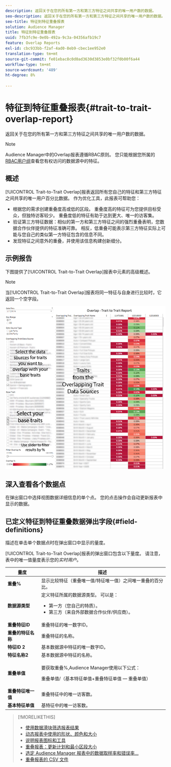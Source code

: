 ```yaml
---
description: 返回关于在您的所有第一方和第三方特征之间共享的唯一用户数的数据。
seo-description: 返回关于在您的所有第一方和第三方特征之间共享的唯一用户数的数据。
seo-title: 特征到特征重叠报表
solution: Audience Manager
title: 特征到特征重叠报表
uuid: 7fb3fc9e-0e0b-492a-9c3a-04356afb19c7
feature: Overlap Reports
exl-id: cbc933bb-f2af-4ad0-8eb9-cbec1ee952e0
translation-type: tm+mt
source-git-commit: fe01ebac8c0d0ad3630d3853e0bf32f0b00f6a44
workflow-type: tm+mt
source-wordcount: '489'
ht-degree: 8%

---
```


# 特征到特征重叠报表{#trait-to-trait-overlap-report}

返回关于在您的所有第一方和第三方特征之间共享的唯一用户数的数据。

>[!NOTE]
>
>Audience Manager中的Overlap报表遵循RBAC原则。 您只能根据您所属的[RBAC用户组](/help/using/features/administration/administration-overview.md)查看您有权访问的数据源中的特征。

<!-- 

c_overlap_reports.xml

 -->

## 概述

[!UICONTROL Trait-to-Trait Overlap]报表返回所有您自己的特征和第三方特征之间共享的唯一用户百分比数据。 作为优化工具，此报表可帮助您：

* 根据您的需求创建重叠度高或低的区段。 重叠度高的特征可为您提供目标受众，但独特访客较少。 重叠度低的特征有助于达到更大、唯一的访客集。
* 验证第三方特征数据：相似的第一方和第三方特征之间的强烈重叠表明，您数据合作伙伴提供的特征准确可靠。 相反，低重叠可能表示第三方特征实际上可能与您自己的类似第一方特征包含的信息不同。
* 发现特征之间意外的重叠，并使用该信息构建创新细分。

## 示例报告

下图提供了[!UICONTROL Trait-to-Trait Overlap]报表中元素的高级概述。

>[!NOTE]
>
>当[!UICONTROL Trait-to-Trait Overlap]报表将同一特征与自身进行比较时，它返回一个空字段。

![](assets/trait-to-trait-overlap.png)

## 深入查看各个数据点

在弹出窗口中选择视图数据详细信息的单个点。 您的点击操作会自动更新报表中显示的数据。

## 已定义特征到特征重叠数据弹出字段{#field-definitions}

描述在单击单个数据点时在弹出窗口中显示的量度。

<!-- 

r_t2t_data_pop.xml

 -->

[!UICONTROL Trait-to-Trait Overlap]报表的弹出窗口包含以下量度。 请注意，表中的唯一值量度表示您的&#x200B;*实时用户*。

<table id="table_A2A0CFC47C1A404994B82E6630E711A2"> 
 <thead> 
  <tr> 
   <th colname="col1" class="entry"> 量度 </th> 
   <th colname="col2" class="entry"> 描述 </th> 
  </tr>
 </thead>
 <tbody> 
  <tr> 
   <td colname="col1"><b><span class="wintitle"> 重叠%</span></b> </td> 
   <td colname="col2"> 显示比较特征（重叠唯一值/特征唯一值）之间唯一重叠的百分比。 </td> 
  </tr> 
  <tr> 
   <td colname="col1"><b><span class="wintitle"> 数据源类型</span></b> </td> 
   <td colname="col2">定义特征所属的数据源类型。 可以是： 
    <ul id="ul_0477C04A33FD4F5D998B98984E6554D3"> 
     <li id="li_50FCA48EDB5843AB8FB6C34ED2C0067D">第一方（您自己的特质）。 </li> 
     <li id="li_4F6148EDAEFE43FA8D505944E9FE3855">第三方（来自外部数据合作伙伴/供应商）。 </li> 
    </ul> </td> 
  </tr> 
  <tr> 
   <td colname="col1"><b><span class="wintitle"> 重叠特征ID</span></b> </td> 
   <td colname="col2"> 重叠特征的唯一数字ID。 </td> 
  </tr> 
  <tr> 
   <td colname="col1"><b><span class="wintitle"> 重叠的特征名称</span></b> </td> 
   <td colname="col2"> 重叠特征的名称。 </td> 
  </tr>
    <tr> 
   <td colname="col1"><b><span class="wintitle"> 特征ID 2</span></b> </td> 
   <td colname="col2"> 基本数据源中特征的唯一数字ID。 </td> 
  </tr> 
  <tr> 
   <td colname="col1"><b><span class="wintitle"> 特征名称2</span></b> </td> 
   <td colname="col2"> 基本数据源中特征的名称。 </td> 
  </tr> 
  <tr> 
   <td colname="col1"><b><span class="wintitle"> 重叠单值</span></b> </td> 
   <td colname="col2"> <p>要获取重叠%,Audience Manager使用以下公式：</p> <p>重叠单值/（基本特征单值+重叠特征单值 — 重叠单值）</p> </td> 
  </tr> 
  <tr> 
   <td colname="col1"><b><span class="wintitle"> 重叠特征唯一值</span></b> </td> 
   <td colname="col2"> 重叠特征中的唯一访客数。 </td> 
  </tr> 
    <tr> 
   <td colname="col1"><b><span class="wintitle"> 基本特征单值</span></b> </td> 
   <td colname="col2"> 基特征中的唯一访客数。 </td> 
  </tr> 
 </tbody> 
</table>

>[!MORELIKETHIS]
>
>* [使用数据滑块筛选报表结果](../../reporting/dynamic-reports/data-sliders.md)
>* [动态报表中使用的形状、颜色和大小](../../reporting/dynamic-reports/interactive-report-technology.md#shapes-colors-sizes)
>* [说明报表图标和工具](../../reporting/dynamic-reports/interactive-report-technology.md#icons-tools-explained)
>* [重叠报表：更新计划和最小区段大小](../../reporting/dynamic-reports/overlap-minimum-segment-size.md)
>* [选定 Audience Manager 报表中的数据取样率和错误率...](../../reporting/report-sampling.md)
>* [重叠报表的 CSV 文件](../../reporting/dynamic-reports/overlap-csv-files.md)

